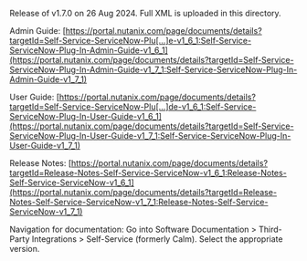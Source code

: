 Release of v1.7.0 on 26 Aug 2024. Full XML is uploaded in this directory.

Admin Guide: [https://portal.nutanix.com/page/documents/details?targetId=Self-Service-ServiceNow-Plu[…]e-v1_6_1:Self-Service-ServiceNow-Plug-In-Admin-Guide-v1_6_1](https://portal.nutanix.com/page/documents/details?targetId=Self-Service-ServiceNow-Plug-In-Admin-Guide-v1_7_1:Self-Service-ServiceNow-Plug-In-Admin-Guide-v1_7_1)

User Guide: [https://portal.nutanix.com/page/documents/details?targetId=Self-Service-ServiceNow-Plu[…]de-v1_6_1:Self-Service-ServiceNow-Plug-In-User-Guide-v1_6_1](https://portal.nutanix.com/page/documents/details?targetId=Self-Service-ServiceNow-Plug-In-User-Guide-v1_7_1:Self-Service-ServiceNow-Plug-In-User-Guide-v1_7_1)

Release Notes: [https://portal.nutanix.com/page/documents/details?targetId=Release-Notes-Self-Service-ServiceNow-v1_6_1:Release-Notes-Self-Service-ServiceNow-v1_6_1](https://portal.nutanix.com/page/documents/details?targetId=Release-Notes-Self-Service-ServiceNow-v1_7_1:Release-Notes-Self-Service-ServiceNow-v1_7_1)

Navigation for documentation: Go into Software Documentation > Third-Party Integrations > Self-Service (formerly Calm). Select the appropriate version.
